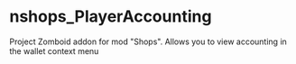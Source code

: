 # nshops_PlayerAccounting
Project Zomboid addon for mod "Shops". Allows you to view accounting in the wallet context menu
